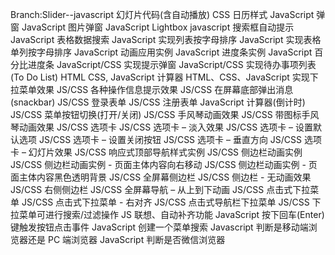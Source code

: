 Branch:Slider--javascript 幻灯片代码(含自动播放)
CSS 日历样式
JavaScript 弹窗
JavaScript 图片弹窗
JavaScript Lightbox
javascript 搜索框自动提示
JavaScript 表格数据搜索
JavaScript 实现列表按字母排序
JavaScript 实现表格单列按字母排序
JavaScript 动画应用实例
JavaScript 进度条实例
JavaScript 百分比进度条
JavaScript/CSS 实现提示弹窗
JavaScript/CSS 实现待办事项列表(To Do List)
HTML CSS, JavaScript 计算器
HTML、CSS、JavaScript 实现下拉菜单效果
JS/CSS 各种操作信息提示效果
JS/CSS 在屏幕底部弹出消息(snackbar)
JS/CSS 登录表单
JS/CSS 注册表单
JavaScript 计算器(倒计时)
JS/CSS 菜单按钮切换(打开/关闭)
JS/CSS 手风琴动画效果
JS/CSS 带图标手风琴动画效果
JS/CSS 选项卡
JS/CSS 选项卡 – 淡入效果
JS/CSS 选项卡 – 设置默认选项
JS/CSS 选项卡 – 设置关闭按钮
JS/CSS 选项卡 – 垂直方向
JS/CSS 选项卡 – 幻灯片效果
JS/CSS 响应式顶部导航样式实例
JS/CSS 侧边栏动画实例
JS/CSS 侧边栏动画实例 - 页面主体内容向右移动
JS/CSS 侧边栏动画实例 - 页面主体内容黑色透明背景
JS/CSS 全屏幕侧边栏
JS/CSS 侧边栏 - 无动画效果
JS/CSS 右侧侧边栏
JS/CSS 全屏幕导航 – 从上到下动画
JS/CSS 点击式下拉菜单
JS/CSS 点击式下拉菜单 - 右对齐
JS/CSS 点击式导航栏下拉菜单
JS/CSS 下拉菜单可进行搜索/过滤操作
JS 联想、自动补齐功能
JavaScript 按下回车(Enter)键触发按钮点击事件
JavaScript 创建一个菜单搜索
Javascript 判断是移动端浏览器还是 PC 端浏览器
JavaScript 判断是否微信浏览器